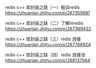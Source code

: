 

redis c++ 库封装之路（一）粗谈redis
https://zhuanlan.zhihu.com/p/267355681

redis c++ 库封装之路（二）了解hiredis
https://zhuanlan.zhihu.com/p/267389432

redis c++ 库封装之路（三）redis 连接
https://zhuanlan.zhihu.com/p/267768924

redis c++ 库封装之路（四）redis 连接池
https://zhuanlan.zhihu.com/p/268137064

